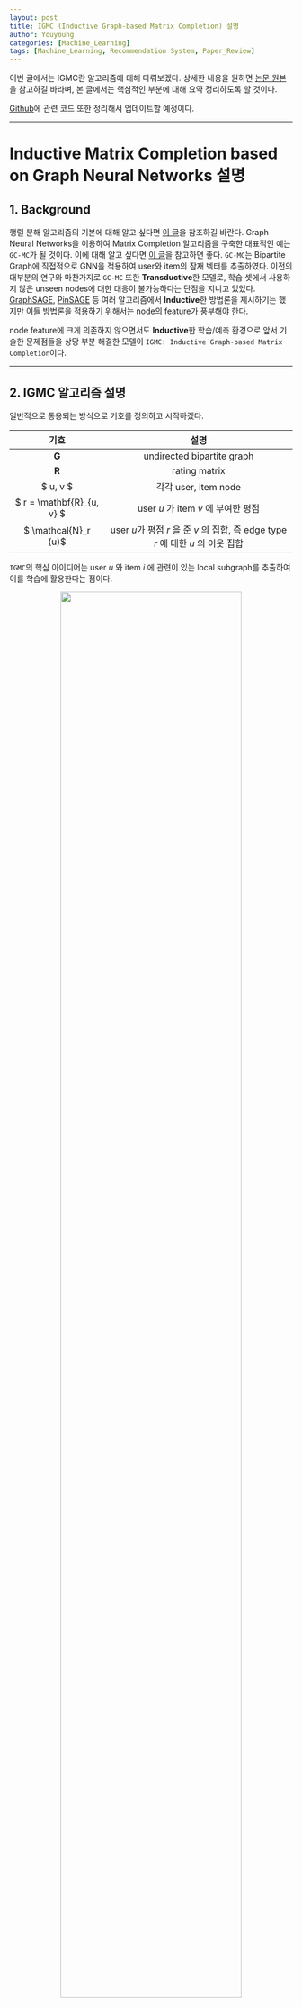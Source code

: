 ```yaml
---
layout: post
title: IGMC (Inductive Graph-based Matrix Completion) 설명
author: Youyoung
categories: [Machine_Learning]
tags: [Machine_Learning, Recommendation System, Paper_Review]
---
```


이번 글에서는 IGMC란 알고리즘에 대해 다뤄보겠다. 상세한 내용을 원하면 [논문 원본](https://arxiv.org/abs/1904.12058)을 참고하길 바라며, 본 글에서는 핵심적인 부분에 대해 요약 정리하도록 할 것이다.  

[Github](https://github.com/ocasoyy/pytorch-gnn-research)에 관련 코드 또한 정리해서 업데이트할 예정이다.  

---
# Inductive Matrix Completion based on Graph Neural Networks 설명  
## 1. Background  
행렬 분해 알고리즘의 기본에 대해 알고 싶다면 [이 글](https://greeksharifa.github.io/machine_learning/2019/12/20/Matrix-Factorization/)을 참조하길 바란다. Graph Neural Networks을 이용하여 Matrix Completion 알고리즘을 구축한 대표적인 예는 `GC-MC`가 될 것이다. 이에 대해 알고 싶다면 [이 글](https://greeksharifa.github.io/machine_learning/2020/12/06/GCMC/)을 참고하면 좋다. `GC-MC`는 Bipartite Graph에 직접적으로 GNN을 적용하여 user와 item의 잠재 벡터를 추출하였다. 이전의 대부분의 연구와 마찬가지로 `GC-MC` 또한 **Transductive**한 모델로, 학습 셋에서 사용하지 않은 unseen nodes에 대한 대응이 불가능하다는 단점을 지니고 있었다. [GraphSAGE](https://greeksharifa.github.io/machine_learning/2020/12/31/Graph-Sage/), [PinSAGE](https://greeksharifa.github.io/machine_learning/2021/02/21/Pin-Sage/) 등 여러 알고리즘에서 **Inductive**한 방법론을 제시하기는 했지만 이들 방법론을 적용하기 위해서는 node의 feature가 풍부해야 한다.  

node feature에 크게 의존하지 않으면서도 **Inductive**한 학습/예측 환경으로 앞서 기술한 문제점들을 상당 부분 해결한 모델이 `IGMC: Inductive Graph-based Matrix Completion`이다.  

---
## 2. IGMC 알고리즘 설명  
일반적으로 통용되는 방식으로 기호를 정의하고 시작하겠다.  

|기호|설명|
|:------------:|:------------:|
| $\mathbf{G}$ | undirected bipartite graph |
| $\mathbf{R}$ | rating matrix |
| $ u, v $ | 각각 user, item node |
| $ r = \mathbf{R}_{u, v} $ | user $u$ 가 item $v$ 에 부여한 평점 |
| $ \mathcal{N}_r (u)$ | user $u$가 평점 $r$ 을 준 $v$ 의 집합, 즉 edge type $r$ 에 대한 $u$ 의 이웃 집합 |

`IGMC`의 핵심 아이디어는 user $u$ 와 item $i$ 에 관련이 있는 local subgraph를 추출하여 이를 학습에 활용한다는 점이다.  

<center><img src="/public/img/Machine_Learning/2021-08-26-IGMC/01.PNG" width="80%"></center>  

위 그림을 보면 이해가 될 것이다. 진한 초록색 5점의 예시를 보면, $u_2$ 가 $i_7$ 에게 5점을 부여한 것을 알 수 있다. 그렇다면 이 두 node에 대한 **1-hop enclosing subgraph**는 $u_2$ 의 1-hop neighbor인 [ $i_5, i_7, i_8$ ], 그리고 $i_7$ 의 1-hop neighbor인 [ $u_2, u_3, u_4$ ]로 구성되는 것이다. 물론 최종적으로 학습/예측을 할 때는 Target Rating인 5점은 masking될 것이다.  

subgraph를 추출하는 BFS 과정은 아래 표에 나와있다.  

<center><img src="/public/img/Machine_Learning/2021-08-26-IGMC/02.PNG" width="80%"></center>  

다음으로는 **node labeling** 과정이 필요하다. 여기에서의 label은 y값이 아니고, 각 node의 임시 ID를 의미한다. subgraph를 추출하였으면 이 node를 구분할 id가 필요한데, `IGMC`의 경우 global graph를 참조하는 경우는 없고 오직 subgraph만을 이용하여 학습/예측을 수행하기 때문에 기존의 id 방식을 그대로 따를 필요가 없다. `IGMC`의 구조에 맞게 바꿔보자.  

|구분|user id|item id|
|:----------:|:----------:|:----------:|
|target| 0 | 1 |
|1-hop|2|3|
|2-hop|4|5|
|h-hop|2h|2h+1|

위와 같이 subgraph 내에서의 node id를 다시 붙여주면 (node labeling) 각각의 node들은 역할에 맞게 구분된다. 위 label을 통해 0과 1을 추출하여 target node를 구분할 수 있고, 홀수/짝수 구분을 통해 user/item을 구분할 수 있으며, $h$ 의 값을 통해 어떤 계층(h-hop)에 속하는지도 파악할 수 있다. 이러한 node label을 One-hot 인코딩하여 초기 node feature로 활용할 수 있다.  

다음 단계는 **GNN**을 통해 학습을 수행하는 것이다. `IGMC`의 특징이라면 `GC-MC`를 비롯한 여러 알고리즘과 달리 node-level GNN이 아니라 graph-level GNN을 사용한다는 것인데, 논문에서는 이 부분에 대해 장점을 크게 어필하고 단점을 끝에 살짝 언급한 수준에 그쳤는데 상황에 따라 단점이 더 클 수도 있다는 개인적인 의견을 덧붙인다.  

GNN의 기본 구조를 message passing과 pooling(or aggregation)이라고 정의할 때, message passing은 `Relational Graph Convolution Operator: R-GCN` 포맷을 사용하였다.  

$$ x^{l+1} = W_0^l x_i^l + \Sigma_{r \in \mathcal{R}} \Sigma_{j \in \mathcal{N}_r(i)} \frac{1}{\vert \mathcal{N}_r (i) \vert} W_r^l x_j^l $$  

활성화 함수로는 tanh를 사용하게 된다. 1번째 $\Sigma$ 는 각 Rating 별로 따로 파라미터를 둔다는 것을 의미하며, 그 내부에서는 일반적인 GCN이 적용된다. 다만 이 때 이웃 집합의 크기를 나타내는 $\mathcal{N}_r^i$ 가 global graph가 아닌 local subgraph에서 계산된 것이기 때문에 효율적으로 연산이 가능하다는 점은 기억해둘 필요가 있다. 이렇게 쭉 진행해서 $L$ 번째 Layer까지 값을 얻었으면 아래와 같이 최종 hideen representation을 얻는다.  

$$ \mathbf{h}_i = concat(x_i^1, x_i^2, ..., x_i^L) $$  

위와 같은 방식을 적용하면, jumping network의 효과도 있을 것으로 보인다. 이렇게 user, item에 대해 각각의 hidden 벡터를 구한 뒤 이를 다시 하나의 벡터로 결합하면 (sub) graph representation을 얻을 수 있다. 이렇게 graph 표현 벡터를 얻는 것을 graph-level GNN이라고 한다.  

$$ \mathbf{g} = concat(\mathbf{h}_u, \mathbf{h}_v) $$  

위와 같은 pooling 과정은 간단하지만 실제로 적용하였을 때 우수한 성과를 내는 것이 실험으로 증명되었다고 한다. MLP를 적용해서 최종적으로 rating 예측 값을 얻을 수 있다.  

$$ \hat{r} = \mathbf{w}^T \sigma (\mathbf{W} \mathbf{g}) $$  

활성화 함수는 ReLU를 사용하였다.  

---
## 3. Model Training  
Mean Squared Error를 Loss Function으로 사용하였다.  

$$ \mathcal{L} = \frac{1}{\vert \{ (u, v) \vert \Omega_{u, v} = 1 \} \vert} \Sigma_{(u, v): \Omega_{u, v} = 1} (R_{u, v} - \hat{R}_{u, v})^2 $$  

$\Omega$ 부분은 관측된 edge에 대해서만 Loss를 계산하겠다는 뜻을 담고 있다.  

R-GCN layer에 `AAR: Adjacent Ratin Regularization`이라는 기법이 적용되었다. 이 부분은 사실 `GC-MC`에서도 간과하고 있었던 부분으로, 평점의 정도(magnitude)를 고려하기 위해서 도입되었다. R-GCN layer를 보면 사실 평점 4점이 평점 1점에 비해 5점에 더 가깝다를 나타내는 그 어떠한 장치도 마련되어 있지 않다. 이를 위해서 아래와 같은 `ARR` Regulaizer가 적용되었다.  

$$ \mathcal{L}_{ARR} = \Sigma_{i=1,2,..., \vert \mathcal{R} \vert -1} \Vert \mathbf{W}_{r_i + 1} - \mathbf{W}_{r_i} \Vert^2_F $$  

이 때 $\Vert \Vert_F$ 는 행렬의 frobenius norm을 의미한다. 이 부분에 대해서는 [이 글](https://greeksharifa.github.io/paper_review/2018/10/29/Self-Attention/)의 가장 마지막 슬라이드를 참고해도 좋다. 결과적으로 이 규제항을 적용하면 $\mathbf{W}_5$ 는 $\mathbf{W}_4$ 와 비슷해지는 효과가 나타날 것이다.  

최종 Loss 함수는 아래와 같다.  

$$ \mathcal{L}_{final} = \mathcal{L}_{MSE} + \lambda \mathcal{L}_{ARR} $$  

모델 구현은 **pytorch_geometric**에 기반하여 이루어졌고, 저자의 코드는 [이 곳](https://github.com/muhanzhang/IGMC)에서 참고할 수 있다. 상세한 세팅은 논문을 직접 참고하길 바란다.  

여러 데이터셋에 대한 실험 결과는 아래와 같다. `IGMC`가 대체적으로 좋은 성과를 보이는 것을 확인할 수 있다. 하나 기억해야 할 부분은 F-EAE 알고리즘을 제외하면 다른 비교 모델들은 각 데이터의 node feature를 활용한 반면, `IGMC`는 앞서 기술한 것처럼, node의 feature에 의존하지 않았다는 점이 흥미롭다. 즉 그러한 feature 없이도 설정에 따라 충분한 성능을 확보할 수 있다는 의미이다.  

<center><img src="/public/img/Machine_Learning/2021-08-26-IGMC/05.PNG" width="60%"></center>  

<center><img src="/public/img/Machine_Learning/2021-08-26-IGMC/03.PNG" width="80%"></center>  

---
## 4. 인사이트 종합  
`IGMC`의 핵심 인사이트는 아래와 같이 정리할 수 있겠다.  

1) node feature와 같은 side information 없이도 충분한 성능을 확보할 수 있음  
2) local graph pattern은 user-item 관계를 파악하기에 충분함  
3) long-range dependency는 추천 시스템을 구상할 때 크게 중요하지 않은 경우가 많음  
4) sparse한 데이터에서도 충분히 성능을 발휘할 수 있음  
5) node feature에 의존하지 않기 때문에 transfer learning에도 효과적으로 활용할 수 있음  
6) graph-level prediction을 통해 더욱 효과적인 학습/예측을 수행할 수 있음  
7) 1-hop neighbors 까지만 추출해도 충분한 성능을 확보할 수 있음  

4번에 대해서는 논문의 5.3 section에 설명이 되어있다.  

<center><img src="/public/img/Machine_Learning/2021-08-26-IGMC/08.PNG" width="60%"></center>  

위 그림과 같이 `GC-MC`에 비해 sparsity가 강화되는 환경에서 RMSE의 증가폭이 완만한 것을 확인할 수 있다. 이는 **Transductive**한 Matrix Completion 방법론은 밀집도가 높은 user-item interaction에 더욱 의존한다는 것을 의미한다.  

5번의 경우 논문의 5.4 section에 설명되어 있다. `IGMC`는 node feature가 부재한 상황에서도 **Inductive**한 학습 환경을 구축할 수 있다는 특징을 가지는데, 이를 이용하여 실제로 실험을 수행해본 결과 transfer learning에도 효과적임이 입증되었다.  

6번의 경우 아래 그림을 바탕으로 설명하겠다.  

<center><img src="/public/img/Machine_Learning/2021-08-26-IGMC/04.PNG" width="65%"></center>  

좌측이 `IGMC`의 예시인데, $\mathbf{g}$ 라는 (sub) graph representation을 생성한 뒤 한 번 더 MLP를 거쳐 최종 예측 값을 반환하기 때문에 graph-level prediction의 형태를 띠고 있다. 반면 우측의 경우 user, item 각각의 representation을 형성 한 후 내적 기반의 연산을 통해 예측 값을 반환하게 된다.  

논문에서는 이렇게 각 node의 subtree embedding을 독립적으로 구하는 것이 각 tree의 상호작용과 상관성을 포착하기 어렵다는 문제점을 지닌다고 지적한다. 즉, convolution range를 늘린다 하더라도 (h-hop 에서 h를 늘린다 하더라도) target node와 별 상관 없는, 먼 거리에 있는 node들이 subgraph에 포함되어 **over-smoothing** 문제를 야기할 수 있다는 것이다. 이 부분은 합당한 지적이며 `IGMC`는 이러한 단점을 보완하여 더욱 높은 성능의 결과를 보여줌으로써 해결 방안을 제시했다고 볼 수 있다.  

다만 논문에서도 언급하였듯이 `IGMC`의 graph-level 학습 세팅은 시간이 더욱 오래 걸린다는 단점을 지닌다. 비록 추출된 subgraph의 최대 edge 수를 특정 값 = $K$ 로 제한하는 방법을 통해 이를 어느 정도 보완할 수는 있겠지만 구조적으로 node-level prediction이 갖는 시간적 이점을 압도하기는 어려운 것이 사실이다.  

이 부분에 있어서는 본인이 마주한 task에 따라 장단점을 따져야 할 것으로 보이며, 성능과 속도 사이의 적절한 완급 조절이 필요할 것으로 보인다. 만약 `IGMC`와 같은 graph-level prediction으로는 충분한 속도를 확보하기 어렵다면 user, item 각각의 representation을 구한 뒤 scoring을 수행하는 node-level prediction의 구조를 일부 차용하여 `IGMC`를 변형하는 방법 또한 실질적으로 고려해볼 수 있을 것이다.  

7번의 경우 필자도 실제 여러 GNN 모델을 적용해보면서 느낀 바인데, 1-hop neighbors로도 괜찮은 성과를 보이는 경우가 많았다.  

추가적으로 `IGMC`의 한계를 짚고 넘어가자면, `IGMC`는 **Inductive**한 방법론이기에 unseen nodes에 대해 대응이 가능하지만 다른 수 많은 GNN 모델과 마찬가지로 아예 아무 interaction이 없으면 접근에 있어 어려움이 있다.  

Appendix: high-score & low-score subgraph의 다른 패턴  

<center><img src="/public/img/Machine_Learning/2021-08-26-IGMC/07.PNG" width="80%"></center>  


